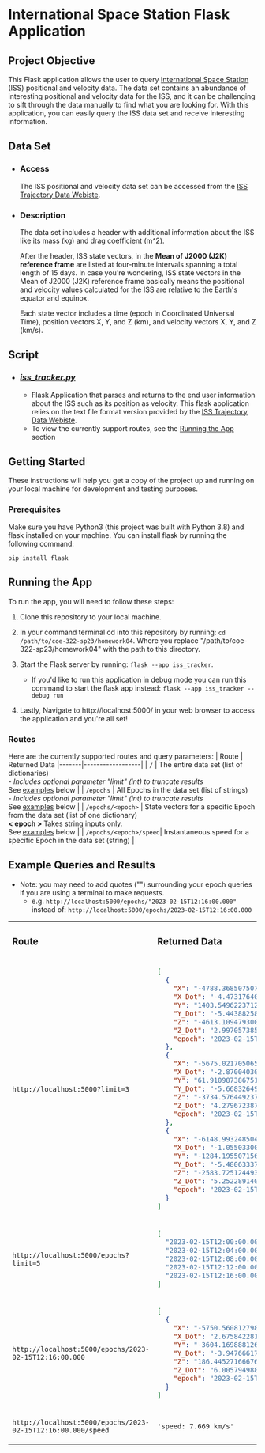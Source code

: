 # International Space Station Flask Application

## Project Objective

This Flask application allows the user to query [International Space Station](https://en.wikipedia.org/wiki/International_Space_Station) (ISS) positional and velocity data. The data set contains an abundance of interesting positional and velocity data for the ISS, and it can be challenging to sift through the data manually to find what you are looking for. With this application, you can easily query the ISS data set and receive interesting information.

## Data Set

- ### Access
  The ISS positional and velocity data set can be accessed from the [ISS Trajectory Data Webiste](https://spotthestation.nasa.gov/trajectory_data.cfm). 

- ### Description
  The data set includes a header with additional information about the ISS like its mass (kg) and drag coefficient (m^2). 
  
  After the header, ISS state vectors, in the **Mean of J2000 (J2K) reference frame** are listed at four-minute intervals spanning a total length of 15 days. In case you're wondering, ISS state vectors in the Mean of J2000 (J2K) reference frame basically means the positional and velocity values calculated for the ISS are relative to the Earth's equator and equinox.  
  
  Each state vector includes a time (epoch in Coordinated Universal Time), position vectors X, Y, and Z (km), and velocity vectors X, Y, and Z (km/s).


## Script
- ### *[iss_tracker.py](./iss_tracker.py)*
  - Flask Application that parses and returns to the end user information about the ISS such as its position as velocity. This flask application relies on the text file format version provided by the [ISS Trajectory Data Webiste](https://spotthestation.nasa.gov/trajectory_data.cfm). 
  - To view the currently support routes, see the [Running the App](#running-the-app) section
  
## Getting Started 
These instructions will help you get a copy of the project up and running on your local machine for development and testing purposes.

### Prerequisites
Make sure you have Python3 (this project was built with Python 3.8) and flask installed on your machine. You can install flask by running the following command:

```
pip install flask
```

## Running the App
To run the app, you will need to follow these steps:

  1. Clone this repository to your local machine.
  2. In your command terminal cd into this repository by running: `cd /path/to/coe-322-sp23/homework04`. Where you replace "/path/to/coe-322-sp23/homework04" with the path to this directory. 
  3. Start the Flask server by running: 
    `flask --app iss_tracker`.   
    
      - If you'd like to run this application in debug mode you can run this command to start the flask app instead:
      `flask --app iss_tracker --debug run`
  
  4. Lastly, Navigate to http://localhost:5000/ in your web browser to access the application and you're all set!
### Routes
  Here are the currently supported routes and query parameters:
  | Route | Returned Data
  |-------|------------------|
  | `/` | The entire data set (list of dictionaries)  <br><em> - Includes optional parameter "limit" (int) to truncate results </em></br> See [examples](#example-queries-and-results) below |
  | `/epochs` | All Epochs in the data set (list of strings) <br><em> - Includes optional parameter "limit" (int) to truncate results </em></br> See [examples](#example-queries-and-results) below |
  | `/epochs/<epoch>` | State vectors for a specific Epoch from the data set (list of one dictionary) <br> <b> < epoch > </b> Takes string inputs only.</br> See [examples](#example-queries-and-results) below |
  | `/epochs/<epoch>/speed`| Instantaneous speed for a specific Epoch in the data set (string) |
  
  
## Example Queries and Results
  - Note: you may need to add quotes ("") surrounding your epoch queries if you are using a terminal to make requests. 
    - e.g. `http://localhost:5000/epochs/"2023-02-15T12:16:00.000"`
    instead of: `http://localhost:5000/epochs/2023-02-15T12:16:00.000`

<table>
<tr>
<td> 

### Route 

</td>
<td> 

### Returned Data

</td>
</tr>
<tr>
<td> 

`http://localhost:5000?limit=3` 

</td>
<td>
    
```json
[
  {
    "X": "-4788.368507507620",
    "X_Dot": "-4.47317640532645",
    "Y": "1403.549622371260",
    "Y_Dot": "-5.44388258946684",
    "Z": "-4613.109479300690",
    "Z_Dot": "2.99705738521092",
    "epoch": "2023-02-15T12:00:00.000"
  },
  {
    "X": "-5675.021705065900",
    "X_Dot": "-2.87004030254429",
    "Y": "61.910987386751",
    "Y_Dot": "-5.66832649751615",
    "Z": "-3734.576449237840",
    "Z_Dot": "4.27967238757376",
    "epoch": "2023-02-15T12:04:00.000"
  },
  {
    "X": "-6148.993248504040",
    "X_Dot": "-1.05503300582525",
    "Y": "-1284.195507156520",
    "Y_Dot": "-5.48063337615216",
    "Z": "-2583.725124493340",
    "Z_Dot": "5.25228914094105",
    "epoch": "2023-02-15T12:08:00.000"
  }
]

```

</td>
</tr>
<tr>
<td>

`http://localhost:5000/epochs?limit=5` 

</td>
<td>
    
```json
[
  "2023-02-15T12:00:00.000",
  "2023-02-15T12:04:00.000",
  "2023-02-15T12:08:00.000",
  "2023-02-15T12:12:00.000",
  "2023-02-15T12:16:00.000"
]
```

</td>
</tr>

<tr>
<td> 

`http://localhost:5000/epochs/2023-02-15T12:16:00.000`

</td>
<td>

```json
[
  {
    "X": "-5750.560812798620",
    "X_Dot": "2.67584228156696",
    "Y": "-3604.169888126130",
    "Y_Dot": "-3.94766617813937",
    "Z": "186.445271666768",
    "Z_Dot": "6.00579498886775",
    "epoch": "2023-02-15T12:16:00.000"
  }
]

```

</td>
</tr>
<tr>
<td>

`http://localhost:5000/epochs/2023-02-15T12:16:00.000/speed`

</td>
<td>

` 'speed: 7.669 km/s' `

</td>
</tr>
</table>
